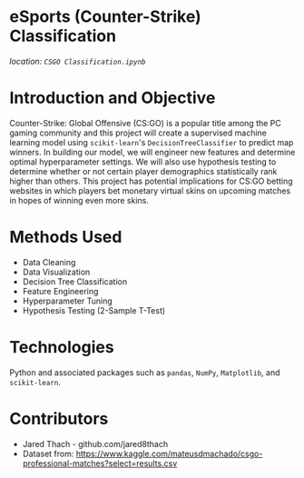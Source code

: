 # eSports (Counter-Strike) Classification
*location: `CSGO Classification.ipynb`*

# Introduction and Objective
Counter-Strike: Global Offensive (CS:GO) is a popular title among the PC gaming community and this project will create a supervised machine learning model using `scikit-learn`'s `DecisionTreeClassifier` to predict map winners. In building our model, we will engineer new features and determine optimal hyperparameter settings. We will also use hypothesis testing to determine whether or not certain player demographics statistically rank higher than others. This project has potential implications for CS:GO betting websites in which players bet monetary virtual skins on upcoming matches in hopes of winning even more skins.

# Methods Used
- Data Cleaning
- Data Visualization
- Decision Tree Classification
- Feature Engineering
- Hyperparameter Tuning
- Hypothesis Testing (2-Sample T-Test)

# Technologies
Python and associated packages such as `pandas`, `NumPy`, `Matplotlib`, and `scikit-learn`.

# Contributors
- Jared Thach - github.com/jared8thach
- Dataset from: https://www.kaggle.com/mateusdmachado/csgo-professional-matches?select=results.csv
